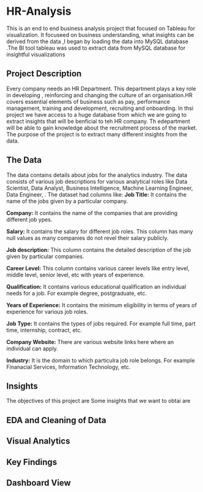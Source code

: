 # HR-Analysis

This is an end to end business analysis project that focused on Tableau for visualization. It focuseed on business understanding, what insights can be derived from the data ,I began by loading the data into MySQL database .The BI tool tableau was used to extract data from MySQL database for insightful visualizations

## Project Description 
Every company needs an HR Department. This department plays a key role in developing , reinforcing and changing the culture of an organisation.HR covers essential elements of business such as pay, performance management, training and development, recruiting and onboarding. In thsi project we have access to a huge database from which we are going to extract insights that will be benficial to teh HR company. Th edepartment will be able to gain knowledge about the recruitment process of the market. The purpose of the project is to extract many different insights from the data. 


## The Data 
The data contains details about jobs for the analytics industry. The data consists of various job descriptions for various analytical roles like Data Scientist, Data Analyst, Business Intelligence, Machine Learning Engineer, Data Engineer, . The dataset had columns like:
**Job Title:** It contains the name of the jobs given by a particular company.

**Company:** It contains the name of the companies that are providing different job ypes.

**Salary:** It contains the salary for different job roles. This column has many null values as many companies do not revel their salary publicly. 

**Job description:** This column contains the detailed description of the job given by particular companies.

**Career Level:** This column contains various career levels like entry level, middle level, senior level, etc with years of experience.

**Qualification:** It contains various educational qualification an individual needs for a job. For example degree, postgraduate, etc. 

**Years of Experience:** It contains the minimum eligibility in terms of years of experience for various job roles.

**Job Type:** It contains the types of jobs required. For example full time, part time, internship, contract, etc.

**Company Website:** There are various website links here where an individual can apply. 

**Industry:** It is the domain to which  particulra job role belongs. For example Finanacial Services, Information Technology, etc.



## Insights 
The objectives of this project are 
Some insights that we want to obtai are 
  
## EDA and Cleaning of Data 

## Visual Analytics 


## Key Findings 

## Dashboard View 
